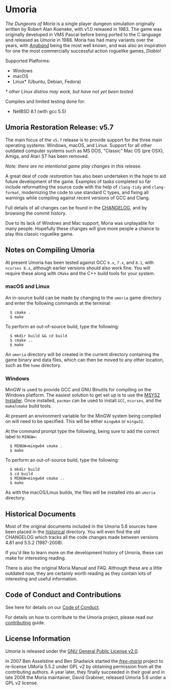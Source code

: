 # Umoria

_The Dungeons of Moria_ is a single player dungeon simulation originally
written by Robert Alan Koeneke, with v1.0 released in 1983. The game was
originally developed in VMS Pascal before being ported to the C language and
released as _Umoria_ in 1988. Moria has had many variants over the years, with
[_Angband_](http://rephial.org/) being the most well known, and was also an
inspiration for one the most commercially successful action roguelike games,
_Diablo_!

Supported Platforms:

  - Windows
  - macOS
  - Linux* (Ubuntu, Debian, Fedora)

_* other Linux distros may work, but have not yet been tested._

Compiles and limited testing done for:

  - NetBSD 8.1 (with gcc 5.5)


## Umoria Restoration Release: v5.7

The main focus of the `v5.7` release is to provide support for the three main
operating systems: Windows, macOS, and Linux. Support for all other outdated
computer systems such as MS DOS, "Classic" Mac OS (pre OSX), Amiga, and
Atari ST has been removed.

_Note: there are no intentional game play changes in this release._

A great deal of _code restoration_ has also been undertaken in the hope to aid
future development of the game. Examples of tasks completed so far include
reformatting the source code with the help of `clang-tidy` and `clang-format`,
modernizing the code to use standard C types, and fixing all warnings while
compiling against recent versions of GCC and Clang.

Full details of all changes can be found in the [CHANGELOG](CHANGELOG.md), and
by browsing the commit history.

Due to its lack of Windows and Mac support, Moria was unplayable for many
people. Hopefully these changes will give more people a chance to play this
classic roguelike game.


## Notes on Compiling Umoria

At present Umoria has been tested against GCC `6.x`, `7.x`, and `8.1`, with
`ncurses 6.x`, although earlier versions should also work fine. You will
require these along with `CMake` and the C++ build tools for your system.


### macOS and Linux

An in-source build can be made by changing to the `umoria` game directory and
enter the following commands at the terminal:

```
  $ cmake .
  $ make
```

To perform an out-of-source build, type the following:

```
  $ mkdir build && cd build
  $ cmake ..
  $ make
```

An `umoria` directory will be created in the current directory containing the
game binary and data files, which can then be moved to any other location, such
as the `home` directory.


### Windows

MinGW is used to provide GCC and GNU Binutils for compiling on the Windows platform.
The easiest solution to get set up is to use the [MSYS2 Installer](http://msys2.github.io/).
Once installed, `pacman` can be used to install `GCC`, `ncurses`, and the
`make`/`cmake` build tools.

At present an environment variable for the MinGW system being compiled on will
need to be specified. This will be either `mingw64` or `mingw32`.

At the command prompt type the following, being sure to add the correct label
to `MINGW=`:

```
  $ MINGW=mingw64 cmake .
  $ make
```

To perform an out-of-source build, type the following:

```
  $ mkdir build
  $ cd build
  $ MINGW=mingw64 cmake ..
  $ make
```

As with the macOS/Linux builds, the files will be installed into an `umoria` directory.


## Historical Documents

Most of the original documents included in the Umoria 5.6 sources have been
placed in the [historical](historical) directory. You will even find the old
CHANGELOG which tracks all the code changes made between versions 4.81 and
5.5.2 (1987-2008).

If you'd like to learn more on the development history of Umoria, these can
make for interesting reading.

There is also the original Moria Manual and FAQ. Although these are a little
outdated now, they are certainly worth reading as they contain lots of
interesting and useful information.


## Code of Conduct and Contributions

See here for details on our [Code of Conduct](CODE_OF_CONDUCT.md).

For details on how to contribute to the Umoria project, please read our
[contributing](CONTRIBUTING.md) guide.


## License Information

Umoria is released under the [GNU General Public License v2.0](LICENSE).

In 2007 Ben Asselstine and Ben Shadwick started the
[_free-moria_](http://free-moria.sourceforge.net/) project to re-license
UMoria 5.5.2 under GPL v2 by obtaining permission from all the contributing
authors. A year later, they finally succeeded in their goal and in late 2008
the Moria maintainer, David Grabiner, released Umoria 5.6 under a GPL v2 license.
